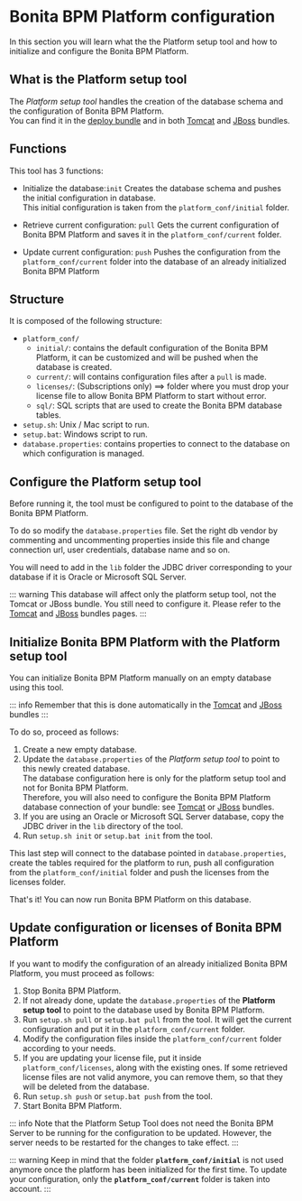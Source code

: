 
# Bonita BPM Platform configuration


In this section you will learn what the the Platform setup tool and how to initialize and configure the Bonita BPM Platform.


<a id="platform_setup_tool" />

## What is the Platform setup tool

The *Platform setup tool* handles the creation of the database schema and the configuration of Bonita BPM Platform.  
You can find it in the [deploy bundle](deploy-bundle.md) and in both [Tomcat](tomcat-bundle.md) and [JBoss](jboss-bundle.md) bundles.


## Functions

This tool has 3 functions:

* Initialize the database:`init`
Creates the database schema and pushes the initial configuration in database.   
This initial configuration is taken from the `platform_conf/initial` folder.

* Retrieve current configuration: `pull`
Gets the current configuration of Bonita BPM Platform and saves it in the `platform_conf/current` folder.  

* Update current configuration: `push`
Pushes the configuration from the `platform_conf/current` folder into the database of an already initialized Bonita BPM Platform

## Structure

It is composed of the following structure:
* `platform_conf/`
    * `initial/`: contains the default configuration of the Bonita BPM Platform, it can be customized and will be pushed when the database is created.
    * `current/`: will contains configuration files after a `pull` is made.
    * `licenses/`: (Subscriptions only) ==> folder where you must drop your license file to allow Bonita BPM Platform to start without error.
    * `sql/`: SQL scripts that are used to create the Bonita BPM database tables.
* `setup.sh`: Unix / Mac script to run.
* `setup.bat`: Windows script to run.
* `database.properties`: contains properties to connect to the database on which configuration is managed.


## Configure the Platform setup tool

Before running it, the tool must be configured to point to the database of the Bonita BPM Platform.

To do so modify the `database.properties` file. Set the right db vendor by commenting and uncommenting properties inside this file and change connection url, user credentials, database name and so on.

You will need to add in the `lib` folder the JDBC driver corresponding to your database if it is Oracle or Microsoft SQL Server.

::: warning
This database will affect only the platform setup tool, not the Tomcat or JBoss bundle. You still need to configure it. Please refer to the [Tomcat](tomcat-bundle.md) and [JBoss](jboss-bundle.md) bundles pages.
:::



<a id="init_platform_conf" />

## Initialize Bonita BPM Platform with the Platform setup tool

You can initialize Bonita BPM Platform manually on an empty database using this tool.

::: info
Remember that this is done automatically in the [Tomcat](Tomcat-bundle.md) and [JBoss](jboss-bundle.md) bundles
:::

To do so, proceed as follows:

1. Create a new empty database.
2. Update the `database.properties` of the *Platform setup tool* to point to this newly created database.  
The database configuration here is only for the platform setup tool and not for Bonita BPM Platform.  
Therefore, you will also need to configure the Bonita BPM Platform database connection of your bundle: see [Tomcat](tomcat-bundle.md) or [JBoss](jboss-bundle.md) bundles.  
3. If you are using an Oracle or Microsoft SQL Server database, copy the JDBC driver in the `lib` directory of the tool.
4. Run `setup.sh init` or `setup.bat init` from the tool.

This last step will connect to the database pointed in `database.properties`, create the tables required for the platform to run, push all configuration from the `platform_conf/initial` folder and push the licenses from the licenses folder.

That's it! You can now run Bonita BPM Platform on this database.


<a id="update_platform_conf" />

## Update configuration or licenses of Bonita BPM Platform

If you want to modify the configuration of an already initialized Bonita BPM Platform, you must proceed as follows:

1. Stop Bonita BPM Platform.
2. If not already done, update the `database.properties` of the **Platform setup tool** to point to the database used by Bonita BPM Platform.
3. Run `setup.sh pull` or `setup.bat pull` from the tool. It will get the current configuration and put it in the `platform_conf/current` folder.
4. Modify the configuration files inside the `platform_conf/current` folder according to your needs.
5. If you are updating your license file, put it inside `platform_conf/licenses`, along with the existing ones. If some retrieved license files are not valid anymore, you can remove them, so that they will be deleted from the database.
6. Run `setup.sh push` or `setup.bat push` from the tool.
7. Start Bonita BPM Platform.


::: info
Note that the Platform Setup Tool does not need the Bonita BPM Server to be running for the configuration to be updated. However, the server needs to be restarted for the changes to take effect.
:::


::: warning
Keep in mind that the folder **`platform_conf/initial`** is not used anymore once the platform has been initialized for the first time. To update your configuration, only the **`platform_conf/current`** folder is taken into account.
:::



